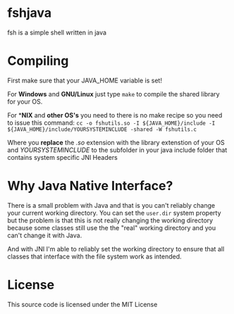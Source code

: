 # fshjava
fsh is a simple shell written in java

# Compiling
First make sure that your JAVA_HOME variable is set!

For **Windows** and **GNU/Linux** just type `make` to compile the shared library for your OS.

For ***NIX** and **other OS's** you need to there is no make recipe so you need to issue this command:
`cc -o fshutils.so -I ${JAVA_HOME}/include -I ${JAVA_HOME}/include/YOURSYSTEMINCLUDE -shared -W fshutils.c`

Where you **replace** the *.so* extension with the library extenstion of your OS and *YOURSYSTEMINCLUDE* to the
subfolder in your java include folder that contains system specific JNI Headers

# Why Java Native Interface?
There is a small problem with Java and that is you can't reliably change your current working directory. 
You can set the `user.dir` system property but the problem is that this is not really changing the working directory because some classes still use the the "real" working directory and you can't change it with Java. 

And with JNI I'm able to reliably set the working directory to ensure that all classes that interface with the file system work as intended.

# License
This source code is licensed under the MIT License
